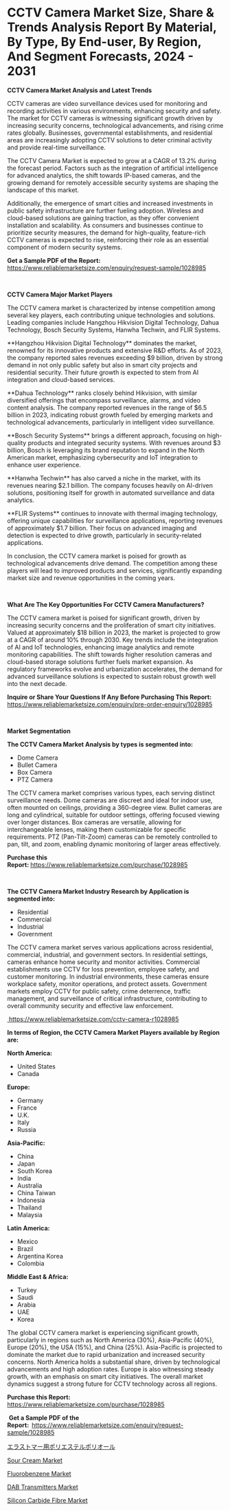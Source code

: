 <p><h1>CCTV Camera Market Size, Share & Trends Analysis Report By Material, By Type, By End-user, By Region, And Segment Forecasts, 2024 - 2031</h1></p><p><strong>CCTV Camera Market Analysis and Latest Trends</strong></p>
<p><p>CCTV cameras are video surveillance devices used for monitoring and recording activities in various environments, enhancing security and safety. The market for CCTV cameras is witnessing significant growth driven by increasing security concerns, technological advancements, and rising crime rates globally. Businesses, governmental establishments, and residential areas are increasingly adopting CCTV solutions to deter criminal activity and provide real-time surveillance. </p><p>The CCTV Camera Market is expected to grow at a CAGR of 13.2% during the forecast period. Factors such as the integration of artificial intelligence for advanced analytics, the shift towards IP-based cameras, and the growing demand for remotely accessible security systems are shaping the landscape of this market. </p><p>Additionally, the emergence of smart cities and increased investments in public safety infrastructure are further fueling adoption. Wireless and cloud-based solutions are gaining traction, as they offer convenient installation and scalability. As consumers and businesses continue to prioritize security measures, the demand for high-quality, feature-rich CCTV cameras is expected to rise, reinforcing their role as an essential component of modern security systems.</p></p>
<p><strong>Get a Sample PDF of the Report:&nbsp;</strong> <a href="https://www.reliablemarketsize.com/enquiry/request-sample/1028985">https://www.reliablemarketsize.com/enquiry/request-sample/1028985</a></p>
<p>&nbsp;</p>
<p><strong>CCTV Camera Major Market Players</strong></p>
<p><p>The CCTV camera market is characterized by intense competition among several key players, each contributing unique technologies and solutions. Leading companies include Hangzhou Hikvision Digital Technology, Dahua Technology, Bosch Security Systems, Hanwha Techwin, and FLIR Systems.</p><p>**Hangzhou Hikvision Digital Technology** dominates the market, renowned for its innovative products and extensive R&D efforts. As of 2023, the company reported sales revenues exceeding $9 billion, driven by strong demand in not only public safety but also in smart city projects and residential security. Their future growth is expected to stem from AI integration and cloud-based services.</p><p>**Dahua Technology** ranks closely behind Hikvision, with similar diversified offerings that encompass surveillance, alarms, and video content analysis. The company reported revenues in the range of $6.5 billion in 2023, indicating robust growth fueled by emerging markets and technological advancements, particularly in intelligent video surveillance.</p><p>**Bosch Security Systems** brings a different approach, focusing on high-quality products and integrated security systems. With revenues around $3 billion, Bosch is leveraging its brand reputation to expand in the North American market, emphasizing cybersecurity and IoT integration to enhance user experience.</p><p>**Hanwha Techwin** has also carved a niche in the market, with its revenues nearing $2.1 billion. The company focuses heavily on AI-driven solutions, positioning itself for growth in automated surveillance and data analytics.</p><p>**FLIR Systems** continues to innovate with thermal imaging technology, offering unique capabilities for surveillance applications, reporting revenues of approximately $1.7 billion. Their focus on advanced imaging and detection is expected to drive growth, particularly in security-related applications.</p><p>In conclusion, the CCTV camera market is poised for growth as technological advancements drive demand. The competition among these players will lead to improved products and services, significantly expanding market size and revenue opportunities in the coming years.</p></p>
<p>&nbsp;</p>
<p><strong>What Are The Key Opportunities For CCTV Camera Manufacturers?</strong></p>
<p><p>The CCTV camera market is poised for significant growth, driven by increasing security concerns and the proliferation of smart city initiatives. Valued at approximately $18 billion in 2023, the market is projected to grow at a CAGR of around 10% through 2030. Key trends include the integration of AI and IoT technologies, enhancing image analytics and remote monitoring capabilities. The shift towards higher resolution cameras and cloud-based storage solutions further fuels market expansion. As regulatory frameworks evolve and urbanization accelerates, the demand for advanced surveillance solutions is expected to sustain robust growth well into the next decade.</p></p>
<p><strong>Inquire or Share Your Questions If Any Before Purchasing This Report:</strong> <a href="https://www.reliablemarketsize.com/enquiry/pre-order-enquiry/1028985">https://www.reliablemarketsize.com/enquiry/pre-order-enquiry/1028985</a></p>
<p>&nbsp;</p>
<p><strong>Market Segmentation</strong></p>
<p><strong>The CCTV Camera Market Analysis by types is segmented into:</strong></p>
<p><ul><li>Dome Camera</li><li>Bullet Camera</li><li>Box Camera</li><li>PTZ Camera</li></ul></p>
<p><p>The CCTV camera market comprises various types, each serving distinct surveillance needs. Dome cameras are discreet and ideal for indoor use, often mounted on ceilings, providing a 360-degree view. Bullet cameras are long and cylindrical, suitable for outdoor settings, offering focused viewing over longer distances. Box cameras are versatile, allowing for interchangeable lenses, making them customizable for specific requirements. PTZ (Pan-Tilt-Zoom) cameras can be remotely controlled to pan, tilt, and zoom, enabling dynamic monitoring of larger areas effectively.</p></p>
<p><strong>Purchase this Report:&nbsp;</strong><a href="https://www.reliablemarketsize.com/purchase/1028985">https://www.reliablemarketsize.com/purchase/1028985</a></p>
<p>&nbsp;</p>
<p><strong>The CCTV Camera Market Industry Research by Application is segmented into:</strong></p>
<p><ul><li>Residential</li><li>Commercial</li><li>Industrial</li><li>Government</li></ul></p>
<p><p>The CCTV camera market serves various applications across residential, commercial, industrial, and government sectors. In residential settings, cameras enhance home security and monitor activities. Commercial establishments use CCTV for loss prevention, employee safety, and customer monitoring. In industrial environments, these cameras ensure workplace safety, monitor operations, and protect assets. Government markets employ CCTV for public safety, crime deterrence, traffic management, and surveillance of critical infrastructure, contributing to overall community security and effective law enforcement.</p></p>
<p><a href="https://www.reliablemarketsize.com/cctv-camera-r1028985">&nbsp;https://www.reliablemarketsize.com/cctv-camera-r1028985</a></p>
<p><strong>In terms of Region, the CCTV Camera Market Players available by Region are:</strong></p>
<p>
    <p> <strong> North America: </strong>
        <ul>
            <li>United States</li>
            <li>Canada</li>
        </ul>
        </p> 
    <p> <strong> Europe: </strong>
        <ul>
            <li>Germany</li>
            <li>France</li>
            <li>U.K.</li>
            <li>Italy</li>
            <li>Russia</li>
        </ul>
        </p> 
    <p> <strong> Asia-Pacific: </strong>
        <ul>
            <li>China</li>
            <li>Japan</li>
            <li>South Korea</li>
            <li>India</li>
            <li>Australia</li>
            <li>China Taiwan</li>
            <li>Indonesia</li>
            <li>Thailand</li>
            <li>Malaysia</li>
        </ul>
        </p> 
    <p> <strong> Latin America: </strong>
        <ul>
            <li>Mexico</li>
            <li>Brazil</li>
            <li>Argentina Korea</li>
            <li>Colombia</li>
        </ul>
        </p> 
    <p> <strong> Middle East & Africa: </strong>
        <ul>
            <li>Turkey</li>
            <li>Saudi</li>
            <li>Arabia</li>
            <li>UAE</li>
            <li>Korea</li>
        </ul>
    </p>
    </p>
<p><p>The global CCTV camera market is experiencing significant growth, particularly in regions such as North America (30%), Asia-Pacific (40%), Europe (20%), the USA (15%), and China (25%). Asia-Pacific is projected to dominate the market due to rapid urbanization and increased security concerns. North America holds a substantial share, driven by technological advancements and high adoption rates. Europe is also witnessing steady growth, with an emphasis on smart city initiatives. The overall market dynamics suggest a strong future for CCTV technology across all regions.</p></p>
<p><strong>Purchase this Report: </strong><a href="https://www.reliablemarketsize.com/purchase/1028985">https://www.reliablemarketsize.com/purchase/1028985</a></p>
<p>&nbsp;<strong>Get a Sample PDF of the Report:&nbsp;&nbsp;</strong><a href="https://www.reliablemarketsize.com/enquiry/request-sample/1028985">https://www.reliablemarketsize.com/enquiry/request-sample/1028985</a></p>
<p><strong></strong></p>
<p><p><a href="https://medium.com/@shawnsmihv6/polyester-polyols-for-elastomers-market-%E3%81%AE%E3%82%B0%E3%83%AD%E3%83%BC%E3%83%90%E3%83%AB%E5%B8%82%E5%A0%B4%E6%A6%82%E8%A6%81%E3%81%AF-%E4%B8%96%E7%95%8C%E3%81%8A%E3%82%88%E3%81%B3%E4%B8%BB%E8%A6%81%E5%B8%82%E5%A0%B4%E3%81%AB%E3%81%8A%E3%81%91%E3%82%8B%E6%A5%AD%E7%95%8C%E3%81%AB%E5%BD%B1%E9%9F%BF%E3%82%92%E4%B8%8E%E3%81%88%E3%82%8B%E4%B8%BB%E8%A6%81%E3%81%AA%E3%83%88%E3%83%AC%E3%83%B3%E3%83%89%E3%81%AB%E3%81%A4%E3%81%84%E3%81%A6-%E7%8B%AC%E8%87%AA%E3%81%AE%E8%A6%96%E7%82%B9%E3%82%92%E6%8F%90%E4%BE%9B%E3%81%97%E3%81%BE%E3%81%99-237cbbfa400b?postPublishedType=initial">エラストマー用ポリエステルポリオール</a></p><p><a href="https://www.linkedin.com/pulse/mapping-sour-cream-market-trends-challenges-breakthroughs-mcaue?trackingId=mfjV8x%2FzQh6ujU0f%2BfFLHA%3D%3D">Sour Cream Market</a></p><p><a href="https://issuu.com/reportprime-2/docs/fluorobenzene-market-size-2030.pptx_d33eb794bb3f05">Fluorobenzene Market</a></p><p><a href="https://medium.com/@shawnsmithv6981/the-dab-transmitters-market-report-analyzes-important-operational-and-performance-data-so-one-may-f5662c86ba04">DAB Transmitters Market</a></p><p><a href="https://issuu.com/reportprime-2/docs/silicon-carbide-fibre-market-size-2_b0fead5e55d59b">Silicon Carbide Fibre Market</a></p></p>